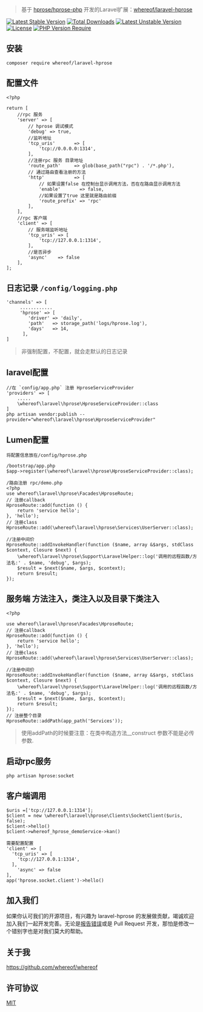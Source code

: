 
> 基于 [hprose/hprose-php](https://github.com/hprose/hprose-php) 开发的Laravel扩展：[whereof/laravel-hprose](https://github.com/whereof/laravel-hprose)

[![Latest Stable Version](http://poser.pugx.org/whereof/laravel-hprose/v)](https://packagist.org/packages/whereof/laravel-hprose) [![Total Downloads](http://poser.pugx.org/whereof/laravel-hprose/downloads)](https://packagist.org/packages/whereof/laravel-hprose) [![Latest Unstable Version](http://poser.pugx.org/whereof/laravel-hprose/v/unstable)](https://packagist.org/packages/whereof/laravel-hprose) [![License](http://poser.pugx.org/whereof/laravel-hprose/license)](https://packagist.org/packages/whereof/laravel-hprose) [![PHP Version Require](http://poser.pugx.org/whereof/laravel-hprose/require/php)](https://packagist.org/packages/whereof/laravel-hprose)


## 安装
~~~
composer require whereof/laravel-hprose
~~~

## 配置文件
~~~
<?php

return [
    //rpc 服务
    'server' => [
        // hprose 调试模式
        'debug' => true,
        //监听地址
        'tcp_uris'       => [
            'tcp://0.0.0.0:1314',
        ],
        //注册rpc 服务 目录地址
        'route_path'     => glob(base_path("rpc") . '/*.php'),
        // 通过路由查看注册的方法
        'http'           => [
            // 如果设置false 在控制台显示调用方法，否在在路由显示调用方法
            'enable'       => false,
            //如果设置了true 这里就是路由前缀
            'route_prefix' => 'rpc'
        ],
    ],
    //rpc 客户端
    'client' => [
        // 服务端监听地址
        'tcp_uris' => [
            'tcp://127.0.0.1:1314',
        ],
        //是否异步
        'async'    => false
    ],
];
~~~

## 日志记录 `/config/logging.php`
~~~
'channels' => [
     ............
     'hprose' => [
      	'driver' => 'daily',
      	'path'   => storage_path('logs/hprose.log'),
      	'days'   => 14,
      ],
]
~~~
> 非强制配置，不配置，就会走默认的日志记录

## laravel配置

~~~
//在 `config/app.php` 注册 HproseServiceProvider 
'providers' => [
    .....
    \whereof\laravel\hprose\HproseServiceProvider::class
]
php artisan vendor:publish --provider="whereof\laravel\hprose\HproseServiceProvider"
~~~

## Lumen配置

~~~
将配置信息放在/config/hprose.php

/bootstrap/app.php
$app->register(\whereof\laravel\hprose\HproseServiceProvider::class);

/路由注册 rpc/demo.php
<?php
use whereof\laravel\hprose\Facades\HproseRoute;
// 注册callback
HproseRoute::add(function () {
    return 'service hello';
}, 'hello');
// 注册class
HproseRoute::add(\whereof\laravel\hprose\Services\UserServer::class);

//注册中间价
HproseRoute::addInvokeHandler(function ($name, array &$args, stdClass $context, Closure $next) {
    \whereof\laravel\hprose\Support\LaravelHelper::log('调用的远程函数/方法名:' . $name, 'debug', $args);
    $result = $next($name, $args, $context);
    return $result;
});
~~~

## 服务端 方法注入，类注入以及目录下类注入

~~~
<?php

use whereof\laravel\hprose\Facades\HproseRoute;
// 注册callback
HproseRoute::add(function () {
    return 'service hello';
}, 'hello');
// 注册class
HproseRoute::add(\whereof\laravel\hprose\Services\UserServer::class);

//注册中间价
HproseRoute::addInvokeHandler(function ($name, array &$args, stdClass $context, Closure $next) {
    \whereof\laravel\hprose\Support\LaravelHelper::log('调用的远程函数/方法名:' . $name, 'debug', $args);
    $result = $next($name, $args, $context);
    return $result;
});
// 注册整个目录
HproseRoute::addPath(app_path('Services'));
~~~

>   使用addPath的时候要注意：在类中构造方法__construct 参数不能是必传参数.
>

## 启动rpc服务

~~~
php artisan hprose:socket
~~~

## 客户端调用

~~~
$uris =['tcp://127.0.0.1:1314'];
$client = new \whereof\laravel\hprose\Clients\SocketClient($uris, false);
$client->hello()
$client->whereof_hprose_demoService->kan()

需要配置配置
'client' => [
  'tcp_uris' => [
  	'tcp://127.0.0.1:1314',
  ],
	'async' => false
],
app('hprose.socket.client')->hello()
~~~


##  加入我们

如果你认可我们的开源项目，有兴趣为 laravel-hprose 的发展做贡献，竭诚欢迎加入我们一起开发完善。无论是[报告错误](https://github.com/whereof/laravel-hprose/issues)或是 Pull Request 开发，那怕是修改一个错别字也是对我们莫大的帮助。


##  关于我
https://github.com/whereof/whereof

##  许可协议
[MIT](https://opensource.org/licenses/MIT)
